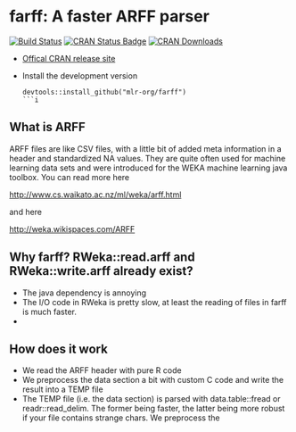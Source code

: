 # farff: A faster ARFF parser

[![Build Status](https://travis-ci.org/mlr-org/farff.svg?branch=master)](https://travis-ci.org/mlr-org/farff)
[![CRAN Status Badge](http://www.r-pkg.org/badges/version/farff)](http://cran.r-project.org/web/packages/farff)
[![CRAN Downloads](http://cranlogs.r-pkg.org/badges/farff)](http://cran.rstudio.com/web/packages/farff/index.html)

* [Offical CRAN release site](http://cran.r-project.org/web/packages/farff/)
* Install the development version

    ```splus
    devtools::install_github("mlr-org/farff")
    ```i

## What is ARFF

ARFF files are like CSV files, with a little bit of added meta information in a header and standardized NA values. They are quite often used for machine learning data sets and were introduced for the WEKA machine learning java toolbox. You can read more here

http://www.cs.waikato.ac.nz/ml/weka/arff.html

and here

http://weka.wikispaces.com/ARFF

## Why farff? RWeka::read.arff and RWeka::write.arff already exist?

* The java dependency is annoying
* The I/O code in RWeka is pretty slow, at least the reading of files in farff is much faster.
* 

## How does it work

* We read the ARFF header with pure R code
* We preprocess the data section a bit with custom C code and write the result into a TEMP file
* The TEMP file (i.e. the data section) is parsed with data.table::fread or readr::read_delim. The former being faster, the latter being more robust if your file contains strange chars. 
We preprocess the 





